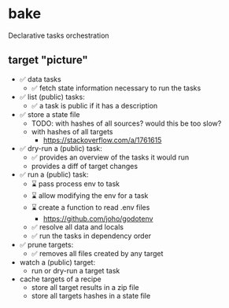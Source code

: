 # bake

Declarative tasks orchestration

## target "picture"

- ✅ data tasks
  - ✅ fetch state information necessary to run the tasks
- ✅ list (public) tasks:
  - ✅ a task is public if it has a description
- ✅ store a state file
  - TODO: with hashes of all sources? would this be too slow?
  - with hashes of all targets
    - https://stackoverflow.com/a/1761615
- ✅ dry-run a (public) task:
  - ✅ provides an overview of the tasks it would run
  - provides a diff of target changes
- ✅ run a (public) task:
  - ⌛ pass process env to task
  - ⌛ allow modifying the env for a task
  - ⌛ create a function to read .env files 
    - https://github.com/joho/godotenv
  - ✅ resolve all data and locals
  - ✅ run the tasks in dependency order
- ✅ prune targets:
  - ✅ removes all files created by any target 
- watch a (public) target:
  - run or dry-run a target task
- cache targets of a recipe
  - store all target results in a zip file
  - store all targets hashes in a state file